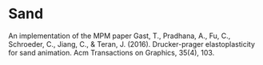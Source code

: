 # Sand
An implementation of the MPM paper
Gast, T., Pradhana, A., Fu, C., Schroeder, C., Jiang, C., & Teran, J. (2016). Drucker-prager elastoplasticity for sand animation. Acm Transactions on Graphics, 35(4), 103.
